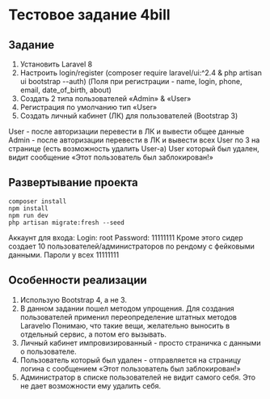 # Тестовое задание 4bill

## Задание

1. Установить Laravel 8
2. Настроить login/register (composer require laravel/ui:^2.4 & php artisan ui
   bootstrap --auth) (Поля при регистрации - name, login, phone, email,
   date_of_birth, about)
3. Создать 2 типа пользователей «Admin» & «User»
4. Регистрация по умолчанию тип «User»
5. Создать личный ĸабинет (ЛК) для пользователей (Bootstrap 3)

User - после авторизации перевести в ЛК и вывести общее данные
Admin - после авторизации перевести в ЛК и вывести всех User по 3 на
странице (есть возможность удалить User-a)
User ĸоторый был удален, видит сообщение «Этот пользователь был
заблоĸирован!»

## Развертывание проекта

```
composer install
npm install
npm run dev
php artisan migrate:fresh --seed
```

Аккаунт для входа:
Login: root
Password: 11111111
Кроме этого сидер создает 10 пользователей/администраторов по рендому с фейковыми данными. Пароли у всех 11111111

## Особенности реализации

1. Использую Bootstrap 4, а не 3.
2. В данном задании пошел методом упрощения. Для создания пользователей применил переопределение штатных методов Laravelю
   Понимаю, что такие вещи, желательно выносить в отдельный сервис, а потом его вызывать.
3. Личный кабинет импровизированный - просто страничка с данными о пользователе.
4. Пользователь который был удален - отправляется на страницу логина с сообщением «Этот пользователь был заблоĸирован!»
5. Администратор в списке пользователей не видит самого себя. Это не дает возможности ему удалить себя.

